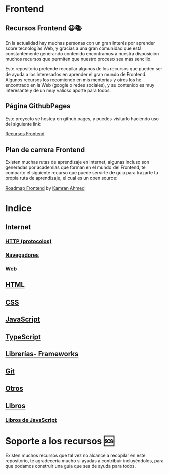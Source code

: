 # Frontend

## Recursos Frontend 😃📚

En la actualidad hay muchas personas con un gran interés por aprender sobre tecnologías Web, y gracias a una gran comunidad que está constantemente generando contenido encontramos a nuestra disposición muchos recursos que permiten que nuestro proceso sea más sencillo.

Este repositorio pretende recopilar algunos de los recursos que pueden ser de ayuda a los interesados en aprender el gran mundo de Frontend. Algunos recursos los recomiendo en mis mentorias y otros los he encontrado en la Web (google o redes sociales), y su contenido es muy interesante y de un muy valioso aporte para todos.


## Página GithubPages

Este proyecto se hostea en github pages, y puedes visitarlo haciendo uso del siguiente link:

[Recursos Frontend](https://vanessamarely.github.io/recursos-frontend/)


## Plan de carrera Frontend

Existen muchas rutas de aprendizaje en internet, algunas incluso son generadas por academias que forman en el mundo del Frontend, te comparto el siguiente recurso que puede servirte de guia para trazarte tu propia ruta de aprendizaje, el cual es un open source:

[Roadmap Frontend](https://roadmap.sh/frontend) by [Kamran Ahmed](https://github.com/kamranahmedse) 


# Indice

## Internet
### [HTTP (protocolos)](HTTP.md)
### [Navegadores](browsers.md)
### [Web](web.md)

## [HTML](HTML.md)

## [CSS](CSS.md)

## [JavaScript](JavaScript.md)

## [TypeScript](TypeScript.md)

## [Librerías- Frameworks](librerias-frameworks.md)

## [Git](Git.md)

## [Otros](otros.md)

## [Libros](Libros.md)
### [Libros de JavaScript](Libros-JavaScript.md)


# Soporte a los recursos 🆘

Existen muchos recursos que tal vez no alcance a recopilar en este repositorio, te agradecería mucho si ayudas a contribuir incluyéndolos, para que podamos construir una guía que sea de ayuda para todos.



